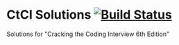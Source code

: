 # CtCI Solutions [![Build Status](https://travis-ci.org/dmba/ctci-solutions.svg?branch=master)](https://travis-ci.org/dmba/ctci-solutions)

Solutions for "Cracking the Coding Interview 6th Edition"
